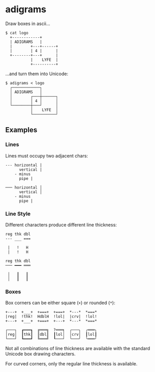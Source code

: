 # adigrams

Draw boxes in ascii...

```
$ cat logo
  +------------+
  | ADIGRAMS   |
  |        +---+------+
  |        | 4 |      |
  +--------+---+      |
           |    LYFE  |
           +----------+
```

...and turn them into Unicode:

```
$ adigrams < logo
  ┌────────────┐
  │ ADIGRAMS   │
  │        ┌───┼──────┐
  │        │ 4 │      │
  └────────┼───┘      │
           │    LYFE  │
           └──────────┘
```

## Examples

### Lines

Lines must occupy two adjacent chars:

```
--- horizontal |
      vertical |
    - minus
      pipe |
```

```
─── horizontal │
      vertical │
    - minus
      pipe |
```


### Line Style

Different characters produce different line thickness:

```
reg thk dbl
--- ___ ===

 |   !   H
 |   !   H

```

```
reg thk dbl
─── ━━━ ═══

 │   ┃   ║
 │   ┃   ║

```


### Boxes

Box corners can be either square (`+`) or rounded (`*`):

```
+---+  +___+  +===+  +===+  *---*  *===*
|reg|  !thk!  HdblH  !lol|  |crv|  !lol!
+---+  +___+  +===+  +---+  *---*  *===*
```

```
┌───┐  ┏━━━┓  ╔═══╗  ?═══╕  ╭───╮  ╭═══╮
│reg│  ┃thk┃  ║dbl║  ┃lol│  │crv│  ┃lol┃
└───┘  ┗━━━┛  ╚═══╝  ┖───┘  ╰───╯  ╰═══╯
```

Not all combinations of line thickness are available with the standard Unicode
box drawing characters.

For curved corners, only the regular line thickness is available.
